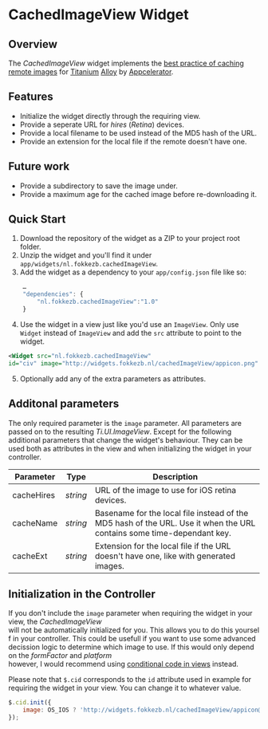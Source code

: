 # CachedImageView Widget
## Overview
The *CachedImageView* widget implements the [best practice of caching remote images](http://docs.appcelerator.com/titanium/latest/#!/guide/Image_Best_Practices-section-30082525_ImageBestPractices-Cachingremoteimages) for [Titanium](http://www.appcelerator.com/platform) [Alloy](http://projects.appcelerator.com/alloy/docs/Alloy-bootstrap/index.html) by [Appcelerator](http://www.appcelerator.com).

## Features
* Initialize the widget directly through the requiring view.
* Provide a seperate URL for *hires* (*Retina*) devices.
* Provide a local filename to be used instead of the MD5 hash of the URL.
* Provide an extension for the local file if the remote doesn't have one.

## Future work
* Provide a subdirectory to save the image under.
* Provide a maximum age for the cached image before re-downloading it.

## Quick Start
1. Download the repository of the widget as a ZIP to your project root folder.
2. Unzip the widget and you'll find it under `app/widgets/nl.fokkezb.cachedImageView`.
3. Add the widget as a dependency to your `app/config.json` file like so:
```javascript
	…
	"dependencies": {
		"nl.fokkezb.cachedImageView":"1.0"
	}
```
4. Use the widget in a view just like you'd use an `ImageView`. Only use `Widget` instead of `ImageView` and add the `src` attribute to point to the widget.
```xml
<Widget src="nl.fokkezb.cachedImageView"
id="civ" image="http://widgets.fokkezb.nl/cachedImageView/appicon.png" />
```
5. Optionally add any of the extra parameters as attributes.

## Additonal parameters
The only required parameter is the `image` parameter. All parameters are passed on to the resulting *Ti.UI.ImageView*. Except for the following additional parameters that change the widget's behaviour. They can be used both as attributes in the view and when initializing the widget in your controller.

| Parameter | Type | Description |
| --------- | ---- | ----------- |
| cacheHires | *string* | URL of the image to use for iOS retina devices. |
| cacheName | *string*  | Basename for the local file instead of the MD5 hash of the URL. Use it when the URL contains some time-dependant key. |
| cacheExt | *string* | Extension for the local file if the URL doesn't have one, like with generated images. |

## Initialization in the Controller
If you don't include the `image` parameter when requiring the widget in your view, the *CachedImageView* will not be automatically initialized for you. This allows you to do this yourself in your controller. This could be usefull if you want to use some advanced decission logic to determine which image to use. If this would only depend on the *formFactor* and *platform* however, I would recommend using [conditional code in views](http://docs.appcelerator.com/titanium/3.0/#!/guide/Alloy_Views-section-34636249_AlloyViews-ConditionalCode) instead.

Please note that `$.cid` corresponds to the `id` attribute used in example for requiring the widget in your view. You can change it to whatever value. 

```javascript
$.cid.init({
    image: OS_IOS ? 'http://widgets.fokkezb.nl/cachedImageView/appicon@2x.png' : 'http://url.to/android.png'
});
```
